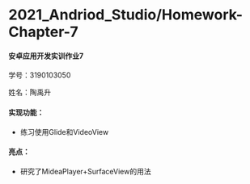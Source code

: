 ﻿# 2021_Andriod_Studio/Homework-Chapter-7
#### 安卓应用开发实训作业7

学号：3190103050

姓名：陶禹升

#### 实现功能： 

- 练习使用Glide和VideoView

#### 亮点：

- 研究了MideaPlayer+SurfaceView的用法
